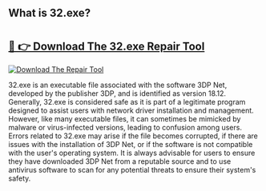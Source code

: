 ## What is 32.exe? 

# <h2><a href="https://exedetect.com/download.php?32.exe">🔗 👉 Download The 32.exe Repair Tool</a></h2>

[![Download The Repair Tool](https://exedetect.com/download-button.jpg)](https://exedetect.com/download.php?32.exe)

32.exe is an executable file associated with the software 3DP Net, developed by the publisher 3DP, and is identified as version 18.12. Generally, 32.exe is considered safe as it is part of a legitimate program designed to assist users with network driver installation and management. However, like many executable files, it can sometimes be mimicked by malware or virus-infected versions, leading to confusion among users. Errors related to 32.exe may arise if the file becomes corrupted, if there are issues with the installation of 3DP Net, or if the software is not compatible with the user's operating system. It is always advisable for users to ensure they have downloaded 3DP Net from a reputable source and to use antivirus software to scan for any potential threats to ensure their system's safety.
